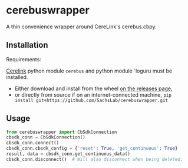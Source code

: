 # cerebuswrapper
A thin convenience wrapper around CereLink's cerebus.cbpy.

## Installation

Requirements:

[Cerelink](https://github.com/dashesy/CereLink) python module `cerebus` and python module `loguru must be installed.

* Either download and install from the wheel [on the releases page](https://github.com/SachsLab/cerebuswrapper/releases/latest),
* or directly from source if on an internet-connected machine, `pip install git+https://github.com/SachsLab/cerebuswrapper.git`

## Usage

```Python
from cerebuswrapper import CbSdkConnection
cbsdk_conn = CbSdkConnection()
cbsdk_conn.connect()
cbsdk_conn.cbsdk_config = {'reset': True, 'get_continuous': True}
result, data = cbsdk_conn.get_continuous_data()
cbsdk_conn.disconnect()  # Will also disconnect when being deleted.
```